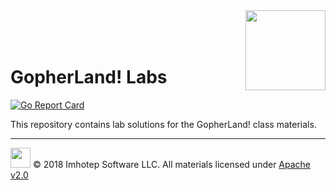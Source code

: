 <img src="assets/gophernand.png" align="right" width="128" height="auto"/>

<br/>
<br/>
<br/>

# GopherLand! Labs

[![Go Report Card](https://goreportcard.com/badge/github.com/gopherland/labs)](https://goreportcard.com/report/github.com/gopherland/labs)



This repository contains lab solutions for the GopherLand! class materials.


---
<img src="assets/imhotep_logo.png" width="32" height="auto"/> © 2018 Imhotep Software LLC.
All materials licensed under [Apache v2.0](http://www.apache.org/licenses/LICENSE-2.0)
